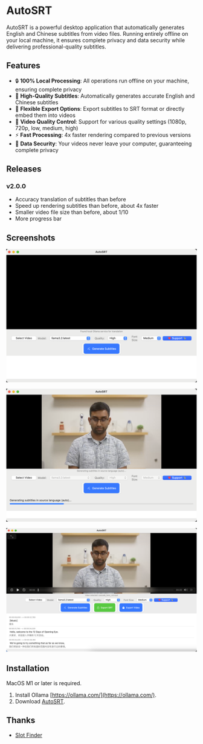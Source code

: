 # AutoSRT

AutoSRT is a powerful desktop application that automatically generates English and Chinese subtitles from video files. Running entirely offline on your local machine, it ensures complete privacy and data security while delivering professional-quality subtitles.

## Features

- 🔒 **100% Local Processing**: All operations run offline on your machine, ensuring complete privacy
- 🎯 **High-Quality Subtitles**: Automatically generates accurate English and Chinese subtitles
- 💾 **Flexible Export Options**: Export subtitles to SRT format or directly embed them into videos
- 🎥 **Video Quality Control**: Support for various quality settings (1080p, 720p, low, medium, high)
- ⚡ **Fast Processing**: 4x faster rendering compared to previous versions
- 🔐 **Data Security**: Your videos never leave your computer, guaranteeing complete privacy

## Releases

### v2.0.0

- Accuracy translation of subtitles than before
- Speed up rendering subtitles than before, about 4x faster
- Smaller video file size than before, about 1/10
- More progress bar


## Screenshots

![Home](https://github.com/yyaadet/autosrt_page/blob/main/screenshots/home.png)

![Processing](https://github.com/yyaadet/autosrt_page/blob/main/screenshots/processing.png)

![Done](https://github.com/yyaadet/autosrt_page/blob/main/screenshots/done.png)


## Installation

MacOS M1 or later is required.

1. Install Ollama [https://ollama.com/](https://ollama.com/).
2. Download [AutoSRT](https://github.com/yyaadet/autosrt_page/releases).

## Thanks

- [Slot Finder](https://www.51zhi.com/)